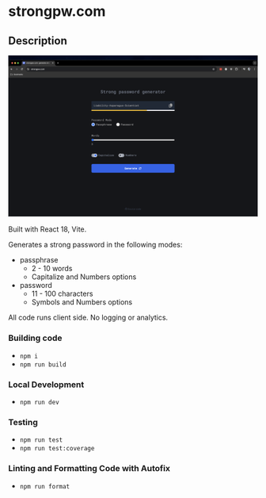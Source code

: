 # strongpw.com

## Description

![strongpw.com](images/strongpwv2.png)

Built with React 18, Vite.

Generates a strong password in the following modes:

- passphrase
  - 2 - 10 words
  - Capitalize and Numbers options
- password
  - 11 - 100 characters
  - Symbols and Numbers options

All code runs client side. No logging or analytics.

### Building code

- `npm i`
- `npm run build`

### Local Development

- `npm run dev`

### Testing

- `npm run test`
- `npm run test:coverage`

### Linting and Formatting Code with Autofix

- `npm run format`
